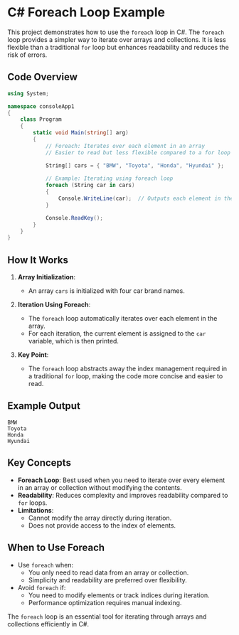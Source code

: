 # C# Foreach Loop Example

This project demonstrates how to use the `foreach` loop in C#. The `foreach` loop provides a simpler way to iterate over arrays and collections. It is less flexible than a traditional `for` loop but enhances readability and reduces the risk of errors.
## Code Overview
```csharp
using System;

namespace consoleApp1
{
    class Program
    {
        static void Main(string[] arg)
        {
            // Foreach: Iterates over each element in an array
            // Easier to read but less flexible compared to a for loop

            String[] cars = { "BMW", "Toyota", "Honda", "Hyundai" };
            
            // Example: Iterating using foreach loop
            foreach (String car in cars)
            {  
                Console.WriteLine(car);  // Outputs each element in the array
            }

            Console.ReadKey();
        }
    }
}
```

## How It Works
1. **Array Initialization**:
   - An array `cars` is initialized with four car brand names.
   
2. **Iteration Using Foreach**:
   - The `foreach` loop automatically iterates over each element in the array.
   - For each iteration, the current element is assigned to the `car` variable, which is then printed.
   
3. **Key Point**:
   - The `foreach` loop abstracts away the index management required in a traditional `for` loop, making the code more concise and easier to read.

## Example Output
```
BMW
Toyota
Honda
Hyundai
```

## Key Concepts
- **Foreach Loop**: Best used when you need to iterate over every element in an array or collection without modifying the contents.
- **Readability**: Reduces complexity and improves readability compared to `for` loops.
- **Limitations**:
  - Cannot modify the array directly during iteration.
  - Does not provide access to the index of elements.

## When to Use Foreach
- Use `foreach` when:
  - You only need to read data from an array or collection.
  - Simplicity and readability are preferred over flexibility.
- Avoid `foreach` if:
  - You need to modify elements or track indices during iteration.
  - Performance optimization requires manual indexing.

The `foreach` loop is an essential tool for iterating through arrays and collections efficiently in C#.

